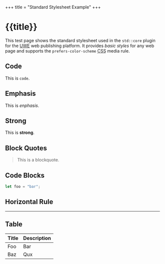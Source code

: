 +++
title = "Standard Stylesheet Example"
+++

# {{title}}

This test page shows the standard stylesheet used in the `std::core` plugin for the [UWE][] web publishing platform. It provides *basic styles* for any web page and supports the `prefers-color-scheme` <abbr title="Cascading Style Sheets">CSS</abbr> media rule.

## Code

This is `code`.

## Emphasis

This is *enphasis*.

## Strong

This is **strong**.

## Block Quotes

> This is a blockquote.

## Code Blocks

```rs
let foo = "bar";
```

## Horizontal Rule

---

## Table

| Title | Description |
|-------|-------------|
| Foo   | Bar         |
| Baz   | Qux         |

[UWE]: https://uwe.app "Universal Web Editor"
